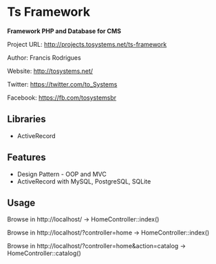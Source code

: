Ts Framework
============

**Framework PHP and Database for CMS**

Project URL: http://projects.tosystems.net/ts-framework


Author: Francis Rodrigues

Website: http://tosystems.net/

Twitter: https://twitter.com/to_Systems

Facebook: https://fb.com/tosystemsbr


## Libraries

- ActiveRecord


## Features

- Design Pattern - OOP and MVC
- ActiveRecord with MySQL, PostgreSQL, SQLite


## Usage

Browse in http://localhost/ -> HomeController::index()

Browse in http://localhost/?controller=home -> HomeController::index()

Browse in http://localhost/?controller=home&action=catalog -> HomeController::catalog()


